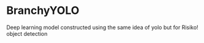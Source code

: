 # BranchyYOLO
Deep learning model constructed using the same idea of yolo but for Risiko! object detection 
